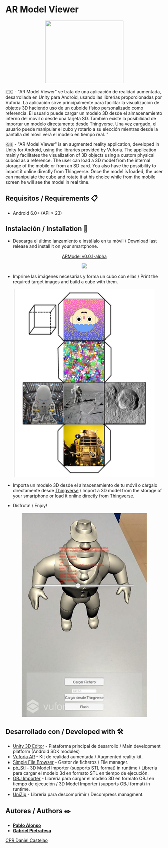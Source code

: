 # AR Model Viewer #

<p align="center">
  <img height="200" width="250" src="https://i.imgur.com/HY0yp3g.png">
</p>

:es: - "AR Model Viewer" se trata de una aplicación de realidad aumentada, desarrollada en Unity para Android, usando las librerías proporcionadas por Vuforia. La aplicación sirve principalmente para facilitar la visualización de objetos 3D haciendo uso de un cuboide físico personalizado como referencia. El usuario puede cargar un modelo 3D desde el almacenamiento interno del móvil o desde una tarjeta SD. También existe la posibilidad de importar un modelo directamente desde Thingverse. Una vez cargado, el usuario puede manipular el cubo y rotarlo a su elección mientras desde la pantalla del móvil verá el modelo en tiempo real. 
"

:uk: - "AR Model Viewer" is an augmented reality application, developed in Unity for Android, using the libraries provided by Vuforia. The application mainly facilitates the visualization of 3D objects using a custom physical cuboid as a reference. The user can load a 3D model from the internal storage of the mobile or from an SD card. You also have the possibility to import it online directly from Thingverse. Once the model is loaded, the user can manipulate the cube and rotate it at his choice while from the mobile screen he will see the model in real time.

## Requisitos / Requirements 📋
* Android 6.0+ (API > 23)

## Instalación / Installation 🚀
* Descarga el último lanzamiento e instálalo en tu móvil / Download last release and install it on your smartphone.
<p align="center"><a href="https://github.com/gpietrafesavieitez/AR-Model-Viewer/releases/download/v0.0.1-alpha/ARModel.apk">ARModel v0.0.1-alpha</a></p>
<p align="center">
  <img src="https://i.imgur.com/7KiQBOS.png">
</p>

* Imprime las imágenes necesarias y forma un cubo con ellas / Print the required target images and build a cube with them.

<p align="center">
  <img height="600" width="450" src="https://raw.githubusercontent.com/gpietrafesavieitez/AR-Model-Viewer/master/images/scheme.jpg">
</p>

* Importa un modelo 3D desde el almacenamiento de tu móvil o cárgalo directamente desde [Thingverse](https://www.thingiverse.com) / Import a 3D model from the storage of your smartphone or load it online directly from [Thingverse](https://www.thingiverse.com).

* Disfruta! / Enjoy!

<p align="center">
  <img height="650" width="400" src="https://raw.githubusercontent.com/gpietrafesavieitez/AR-Model-Viewer/master/images/screenshot.jpg">
</p>

## Desarrollado con / Developed with 🛠️
* [Unity 3D Editor](https://unity.com) - Plataforma principal de desarrollo / Main development platform (Android SDK modules)
* [Vuforia AR](https://developer.vuforia.com) - Kit de realidad aumentada / Augmented reality kit.
* [Simple File Browser](https://assetstore.unity.com/packages/tools/input-management/simple-file-browser-98451) - Gestor de ficheros / File manager.
* [pb_Stl]( https://github.com/karl-/pb_Stl) - 3D Model Importer (supports STL format) in runtime / Libreria para cargar el modelo 3d en formato STL en tiempo de ejecución.
* [OBJ Importer](https://assetstore.unity.com/packages/tools/modeling/runtime-obj-importer-49547) - Libreria para cargar el modelo 3D en formato OBJ en tiempo de ejecución / 3D Model Importer (supports OBJ format) in runtime.
* [UniZip](https://github.com/tsubaki/UnityZip) - Libreria para descomprimir / Decompress managment.

## Autores / Authors ✒️
* [**Pablo Alonso**](https://github.com/palonsovazquez)
* [**Gabriel Pietrafesa**](https://github.com/gpietrafesavieitez)

[CPR Daniel Castelao](https://www.danielcastelao.org)
